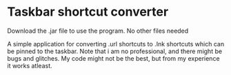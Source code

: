 # Taskbar shortcut converter
Download the .jar file to use the program. No other files needed

A simple application for converting .url shortcuts to .Ink shortcuts which can be pinned to the taskbar. 
Note that i am no professional, and there might be bugs and glitches. My code might not be the best, but from my experience it works atleast.
